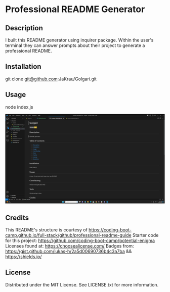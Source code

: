 # Professional README Generator 

## Description

I built this README generator using inquirer package. Within the user's terminal they can answer prompts about their project to generate a professional README.


## Installation

git clone git@github.com:JaKrau/Golgari.git

## Usage

node index.js
  
   ![site screenshot](/assets/images/Golgari.png?raw=true "nav items")


## Credits


This README's structure is courtesy of https://coding-boot-camp.github.io/full-stack/github/professional-readme-guide
Starter code for this project: https://github.com/coding-boot-camp/potential-enigma
Licenses found at: https://choosealicense.com/
Badges from: https://gist.github.com/lukas-h/2a5d00690736b4c3a7ba && https://shields.io/

## License

Distributed under the MIT License. See LICENSE.txt for more information.
